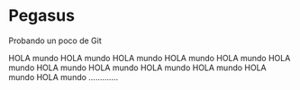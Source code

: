 # Pegasus
Probando un poco de Git

HOLA mundo 
HOLA mundo 
HOLA mundo 
HOLA mundo 
HOLA mundo 
HOLA mundo 
HOLA mundo 
HOLA mundo 
HOLA mundo 
HOLA mundo 
HOLA mundo 
HOLA mundo .............


